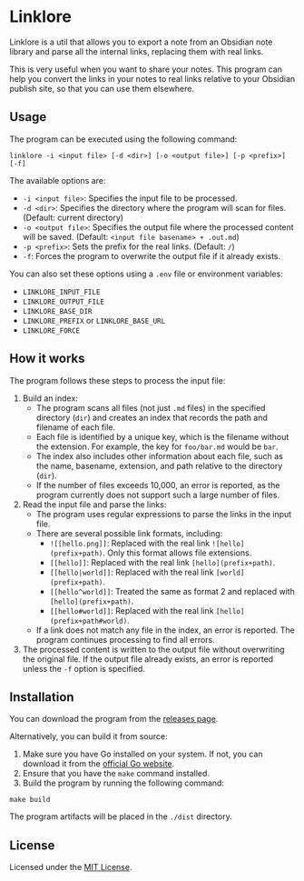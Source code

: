 # Linklore

Linklore is a util that allows you to export a note from an Obsidian note library and parse all the internal links, replacing them with real links.

This is very useful when you want to share your notes. This program can help you convert the links in your notes to real links relative to your Obsidian publish site, so that you can use them elsewhere.

## Usage

The program can be executed using the following command:

```shell
linklore -i <input file> [-d <dir>] [-o <output file>] [-p <prefix>] [-f]
```

The available options are:

- `-i <input file>`: Specifies the input file to be processed.
- `-d <dir>`: Specifies the directory where the program will scan for files. (Default: current directory)
- `-o <output file>`: Specifies the output file where the processed content will be saved. (Default: `<input file basename> + .out.md`)
- `-p <prefix>`: Sets the prefix for the real links. (Default: `/`)
- `-f`: Forces the program to overwrite the output file if it already exists.

You can also set these options using a `.env` file or environment variables:

- `LINKLORE_INPUT_FILE`
- `LINKLORE_OUTPUT_FILE`
- `LINKLORE_BASE_DIR`
- `LINKLORE_PREFIX` or `LINKLORE_BASE_URL`
- `LINKLORE_FORCE`

## How it works

The program follows these steps to process the input file:

1. Build an index:
   - The program scans all files (not just `.md` files) in the specified directory (`dir`) and creates an index that records the path and filename of each file.
   - Each file is identified by a unique key, which is the filename without the extension. For example, the key for `foo/bar.md` would be `bar`.
   - The index also includes other information about each file, such as the name, basename, extension, and path relative to the directory (`dir`).
   - If the number of files exceeds 10,000, an error is reported, as the program currently does not support such a large number of files.
2. Read the input file and parse the links:
   - The program uses regular expressions to parse the links in the input file.
   - There are several possible link formats, including:
     - `![[hello.png]]`: Replaced with the real link `![hello](prefix+path)`. Only this format allows file extensions.
     - `[[hello]]`: Replaced with the real link `[hello](prefix+path)`.
     - `[[hello|world]]`: Replaced with the real link `[world](prefix+path)`.
     - `[[hello^world]]`: Treated the same as format 2 and replaced with `[hello](prefix+path)`.
     - `[[hello#world]]`: Replaced with the real link `[hello](prefix+path#world)`.
   - If a link does not match any file in the index, an error is reported. The program continues processing to find all errors.
3. The processed content is written to the output file without overwriting the original file. If the output file already exists, an error is reported unless the `-f` option is specified.

## Installation

You can download the program from the [releases page](https://github.com/pluveto/linklore/releases).

Alternatively, you can build it from source:

1. Make sure you have Go installed on your system. If not, you can download it from the [official Go website](https://golang.org/dl/).
2. Ensure that you have the `make` command installed.
3. Build the program by running the following command:

```shell
make build
```

The program artifacts will be placed in the `./dist` directory.

## License

Licensed under the [MIT License](LICENSE).
